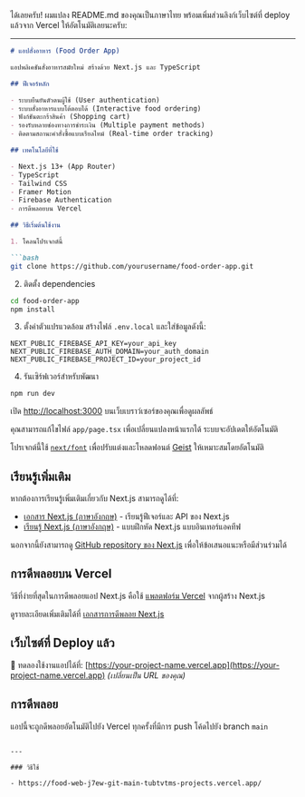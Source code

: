 ได้เลยครับ! ผมแปลง README.md ของคุณเป็นภาษาไทย พร้อมเพิ่มส่วนลิงก์เว็บไซต์ที่ deploy แล้วจาก Vercel ให้อัตโนมัติเลยนะครับ:

---

````md
# แอปสั่งอาหาร (Food Order App)

แอปพลิเคชันสั่งอาหารสมัยใหม่ สร้างด้วย Next.js และ TypeScript

## ฟีเจอร์หลัก

- ระบบยืนยันตัวตนผู้ใช้ (User authentication)
- ระบบสั่งอาหารแบบโต้ตอบได้ (Interactive food ordering)
- ฟังก์ชันตะกร้าสินค้า (Shopping cart)
- รองรับหลายช่องทางการชำระเงิน (Multiple payment methods)
- ติดตามสถานะคำสั่งซื้อแบบเรียลไทม์ (Real-time order tracking)

## เทคโนโลยีที่ใช้

- Next.js 13+ (App Router)
- TypeScript
- Tailwind CSS
- Framer Motion
- Firebase Authentication
- การดีพลอยบน Vercel

## วิธีเริ่มต้นใช้งาน

1. โคลนโปรเจกต์นี้

```bash
git clone https://github.com/yourusername/food-order-app.git
````

2. ติดตั้ง dependencies

```bash
cd food-order-app
npm install
```

3. ตั้งค่าตัวแปรแวดล้อม
   สร้างไฟล์ `.env.local` และใส่ข้อมูลดังนี้:

```
NEXT_PUBLIC_FIREBASE_API_KEY=your_api_key
NEXT_PUBLIC_FIREBASE_AUTH_DOMAIN=your_auth_domain
NEXT_PUBLIC_FIREBASE_PROJECT_ID=your_project_id
```

4. รันเซิร์ฟเวอร์สำหรับพัฒนา

```bash
npm run dev
```

เปิด [http://localhost:3000](http://localhost:3000) บนเว็บเบราว์เซอร์ของคุณเพื่อดูผลลัพธ์

คุณสามารถแก้ไขไฟล์ `app/page.tsx` เพื่อเปลี่ยนแปลงหน้าแรกได้ ระบบจะอัปเดตให้อัตโนมัติ

โปรเจกต์นี้ใช้ [`next/font`](https://nextjs.org/docs/app/building-your-application/optimizing/fonts) เพื่อปรับแต่งและโหลดฟอนต์ [Geist](https://vercel.com/font) ให้เหมาะสมโดยอัตโนมัติ

## เรียนรู้เพิ่มเติม

หากต้องการเรียนรู้เพิ่มเติมเกี่ยวกับ Next.js สามารถดูได้ที่:

* [เอกสาร Next.js (ภาษาอังกฤษ)](https://nextjs.org/docs) - เรียนรู้ฟีเจอร์และ API ของ Next.js
* [เรียนรู้ Next.js (ภาษาอังกฤษ)](https://nextjs.org/learn) - แบบฝึกหัด Next.js แบบอินเทอร์แอคทีฟ

นอกจากนี้ยังสามารถดู [GitHub repository ของ Next.js](https://github.com/vercel/next.js) เพื่อให้ข้อเสนอแนะหรือมีส่วนร่วมได้

## การดีพลอยบน Vercel

วิธีที่ง่ายที่สุดในการดีพลอยแอป Next.js คือใช้ [แพลตฟอร์ม Vercel](https://vercel.com/new?utm_medium=default-template&filter=next.js&utm_source=create-next-app&utm_campaign=create-next-app-readme) จากผู้สร้าง Next.js

ดูรายละเอียดเพิ่มเติมได้ที่ [เอกสารการดีพลอย Next.js](https://nextjs.org/docs/app/building-your-application/deploying)

## เว็บไซต์ที่ Deploy แล้ว

🔗 ทดลองใช้งานแอปได้ที่:
[https://your-project-name.vercel.app](https://your-project-name.vercel.app)  *(เปลี่ยนเป็น URL ของคุณ)*

## การดีพลอย

แอปนี้จะถูกดีพลอยอัตโนมัติไปยัง Vercel ทุกครั้งที่มีการ push โค้ดไปยัง branch `main`

```

---

### วิธีใช้

- https://food-web-j7ew-git-main-tubtvtms-projects.vercel.app/


```

